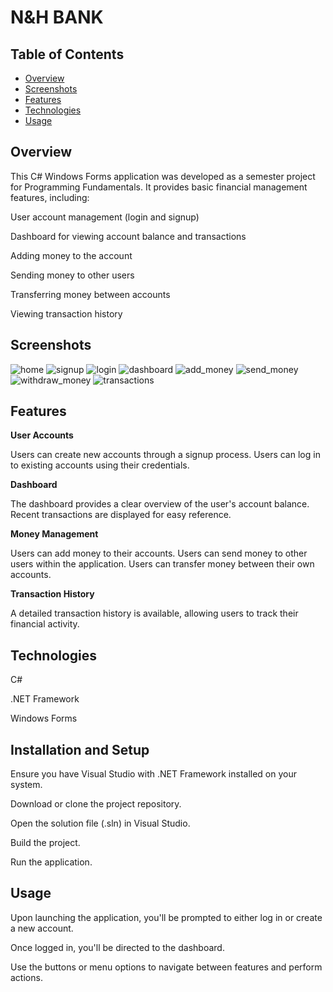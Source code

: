 # N&H BANK

## Table of Contents

- [Overview](#overview)
- [Screenshots](#screenshots)
- [Features](#features)
- [Technologies](#technologies)
- [Usage](#usage)

## Overview
This C# Windows Forms application was developed as a semester project for Programming Fundamentals. It provides basic financial management features, including:

User account management (login and signup)

Dashboard for viewing account balance and transactions

Adding money to the account

Sending money to other users

Transferring money between accounts

Viewing transaction history

## Screenshots

![home](../screenshots/home.jpg?raw=true)
![signup](../screenshots/signup.jpg?raw=true)
![login](../screenshots/login.jpg?raw=true)
![dashboard](../screenshots/dashboard.jpg?raw=true)
![add_money](../screenshots/add_money.jpg?raw=true)
![send_money](../screenshots/send_money.jpg?raw=true)
![withdraw_money](../screenshots/withdraw_money.jpg?raw=true)
![transactions](../screenshots/transactions.jpg?raw=true)

## Features
**User Accounts**

Users can create new accounts through a signup process.
Users can log in to existing accounts using their credentials.

**Dashboard**

The dashboard provides a clear overview of the user's account balance.
Recent transactions are displayed for easy reference.

**Money Management**

Users can add money to their accounts.
Users can send money to other users within the application.
Users can transfer money between their own accounts.

**Transaction History**

A detailed transaction history is available, allowing users to track their financial activity.

## Technologies
C#

.NET Framework

Windows Forms

## Installation and Setup
Ensure you have Visual Studio with .NET Framework installed on your system.

Download or clone the project repository.

Open the solution file (.sln) in Visual Studio.

Build the project.

Run the application.

## Usage
Upon launching the application, you'll be prompted to either log in or create a new account.

Once logged in, you'll be directed to the dashboard.

Use the buttons or menu options to navigate between features and perform actions.

